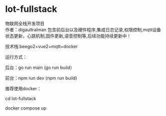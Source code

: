 # lot-fullstack
物联网全栈开发项目  
作者：digaultralman
包含前后台以及硬件程序,集成日志记录,权限控制,mqtt设备状态更新，心跳机制,固件更新,语音控制等,后续功能持续更新中！  

技术栈:beego2+vue2+mqtt+docker  

运行方式：  

  后台：go run main (go run build）  
  
  前台：npm run dev (npm run build)  
  
  推荐使用docker：  
  
  cd lot-fullstack  
  
  docker compose up  


